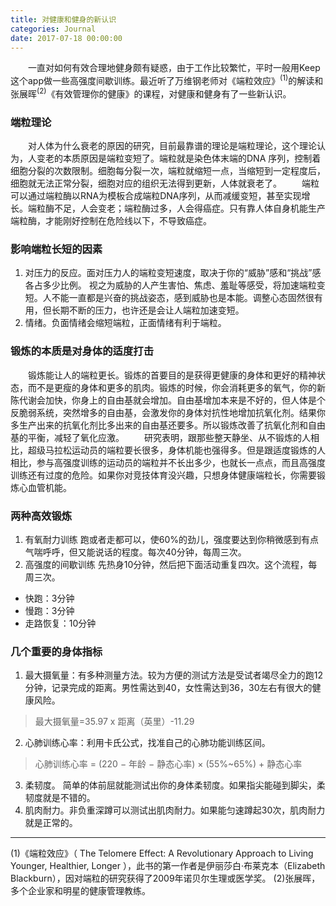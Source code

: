 ```yaml
---
title: 对健康和健身的新认识
categories: Journal
date: 2017-07-18 00:00:00
---
```

　　一直对如何有效合理地健身颇有疑惑，由于工作比较繁忙，平时一般用Keep这个app做一些高强度间歇训练。最近听了万维钢老师对《端粒效应》<sup>(1)</sup>的解读和张展晖<sup>(2)</sup>《有效管理你的健康》的课程，对健康和健身有了一些新认识。
### 端粒理论
　　对人体为什么衰老的原因的研究，目前最靠谱的理论是端粒理论，这个理论认为，人变老的本质原因是端粒变短了。端粒就是染色体末端的DNA 序列，控制着细胞分裂的次数限制。细胞每分裂一次，端粒就缩短一点，当缩短到一定程度后，细胞就无法正常分裂，细胞对应的组织无法得到更新，人体就衰老了。
　　端粒可以通过端粒酶以RNA为模板合成端粒DNA序列，从而减缓变短，甚至实现增长。端粒酶不足，人会变老；端粒酶过多，人会得癌症。只有靠人体自身机能生产端粒酶，才能刚好控制在危险线以下，不导致癌症。
### 影响端粒长短的因素
1. 对压力的反应。面对压力人的端粒变短速度，取决于你的“威胁”感和“挑战”感各占多少比例。 视之为威胁的人产生害怕、焦虑、羞耻等感受，将加速端粒变短。人不能一直都是兴奋的挑战姿态，感到威胁也是本能。调整心态固然很有用，但长期不断的压力，也许还是会让人端粒加速变短。
2. 情绪。负面情绪会缩短端粒，正面情绪有利于端粒。

### 锻炼的本质是对身体的适度打击
　　锻炼能让人的端粒更长。锻炼的首要目的是获得更健康的身体和更好的精神状态，而不是更瘦的身体和更多的肌肉。锻炼的时候，你会消耗更多的氧气，你的新陈代谢会加快，你身上的自由基就会增加。自由基增加本来是不好的，但人体是个反脆弱系统，突然增多的自由基，会激发你的身体対抗性地增加抗氧化剂。结果你多生产出来的抗氧化剂比多出来的自由基还要多。所以锻炼改善了抗氧化剂和自由基的平衡，减轻了氧化应激。
　　研究表明，跟那些整天静坐、从不锻炼的人相比，超级马拉松运动员的端粒要长很多，身体机能也强得多。但是跟适度锻炼的人相比，参与高强度训练的运动员的端粒并不长出多少，也就长一点点，而且高强度训练还有过度的危险。如果你对竞技体育没兴趣，只想身体健康端粒长，你需要锻炼心血管机能。
### 两种高效锻炼
1. 有氧耐力训练
跑或者走都可以，使60%的劲儿，强度要达到你稍微感到有点气喘呼呼，但又能说话的程度。每次40分钟，每周三次。
2. 高强度的间歇训练
先热身10分钟，然后把下面活动重复四次。这个流程，每周三次。
- 快跑：3分钟
- 慢跑：3分钟
- 走路恢复：10分钟

### 几个重要的身体指标
1. 最大摄氧量：有多种测量方法。较为方便的测试方法是受试者竭尽全力的跑12分钟，记录完成的距离。男性需达到40，女性需达到36，30左右有很大的健康风险。
>最大摄氧量=35.97 x 距离（英里）-11.29

2. 心肺训练心率：利用卡氏公式，找准自己的心肺功能训练区间。
>心肺训练心率 = (220 − 年龄 − 静态心率) × (55%~65%) + 静态心率

3. 柔韧度。 简单的体前屈就能测试出你的身体柔韧度。如果指尖能碰到脚尖，柔韧度就是不错的。
4. 肌肉耐力。非负重深蹲可以测试出肌肉耐力。如果能匀速蹲起30次，肌肉耐力就是正常的。


------
(1)《端粒效应》（ The Telomere Effect: A Revolutionary Approach to Living Younger, Healthier, Longer ），此书的第一作者是伊丽莎白·布莱克本（Elizabeth Blackburn），因对端粒的研究获得了2009年诺贝尔生理或医学奖。
(2)张展晖，多个企业家和明星的健康管理教练。



